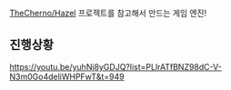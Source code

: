 ﻿#

[TheCherno/Hazel](https://github.com/TheCherno/Hazel) 프로젝트를 참고해서 만드는 게임 엔진!

## 진행상황

<https://youtu.be/yuhNj8yGDJQ?list=PLlrATfBNZ98dC-V-N3m0Go4deliWHPFwT&t=949>
